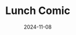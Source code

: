 ---
title: Lunch Comic
fulltitle: Lunch Comic

date: 2024-11-08

tags:
- 2024
characters:
- zhi
- tzipora
categories:
- story
keywords:
- 2024

rgb: 201, 163, 136

url: /stories/lunch-comic/
image: /images/fullres/lunch.jpg
caption: Lin Zhi truth nuke.
---